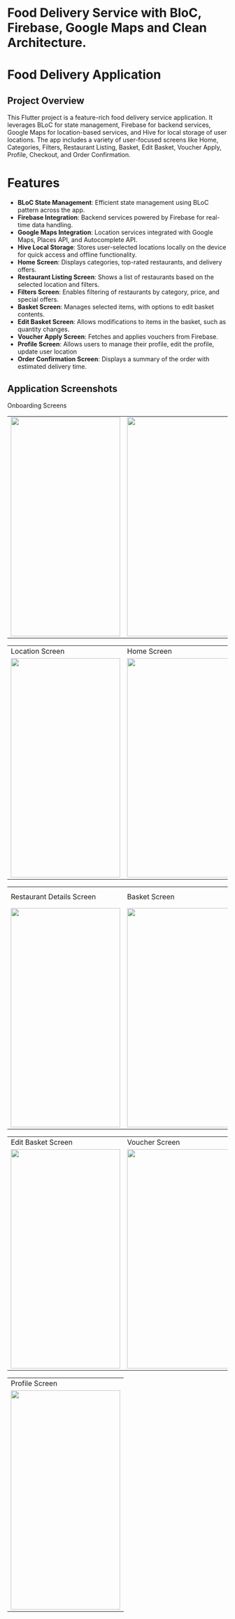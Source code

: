 # Food Delivery Service with BloC, Firebase, Google Maps and Clean Architecture.

# Food Delivery Application

## Project Overview

This Flutter project is a feature-rich food delivery service application. It leverages BLoC for state management, Firebase for backend services, Google Maps for location-based services, and Hive for local storage of user locations. The app includes a variety of user-focused screens like Home, Categories, Filters, Restaurant Listing, Basket, Edit Basket, Voucher Apply, Profile, Checkout, and Order Confirmation.

# Features
* **BLoC State Management**: Efficient state management using BLoC pattern across the app.
* **Firebase Integration**: Backend services powered by Firebase for real-time data handling.
* **Google Maps Integration**: Location services integrated with Google Maps, Places API, and Autocomplete API.
* **Hive Local Storage**: Stores user-selected locations locally on the device for quick access and offline functionality.
* **Home Screen**: Displays categories, top-rated restaurants, and delivery offers.
* **Restaurant Listing Screen**: Shows a list of restaurants based on the selected location and filters.
* **Filters Screen**: Enables filtering of restaurants by category, price, and special offers.
* **Basket Screen**: Manages selected items, with options to edit basket contents.
* **Edit Basket Screen**: Allows modifications to items in the basket, such as quantity changes.
* **Voucher Apply Screen**: Fetches and applies vouchers from Firebase.
* **Profile Screen**: Allows users to manage their profile, edit the profile, update user location
* **Order Confirmation Screen**: Displays a summary of the order with estimated delivery time.

## Application Screenshots

<table>
  <tr>
    Onboarding Screens
  </tr>
  <tr>
    <td><img src="https://github.com/user-attachments/assets/b575ea9b-8023-4306-b6f5-c234c9a0adbb" width=250 height=500></td>
    <td><img src="https://github.com/user-attachments/assets/7df42c89-52c4-4b77-8b71-668f9d44fa12" width=250 height=500></td>
    <td><img src="https://github.com/user-attachments/assets/0d4dfd77-4684-4bda-92fa-fe6e16700df4" width=250 height=500></td>
  </tr>
 </table>
<table>
  <tr>
    <td>Location Screen</td>
     <td>Home Screen</td>
     <td>Filter Screen</td>
   
  </tr>
  <tr>
    <td><img src="https://github.com/user-attachments/assets/de63463b-e474-4ef8-9a9b-b6b88643bff3" width=250 height=500></td>
    <td><img src="https://github.com/user-attachments/assets/3f0ea687-4f2e-4638-b415-d844dacd6439" width=250 height=500></td>
    <td><img src="https://github.com/user-attachments/assets/82675fee-cb96-4e94-b09a-4ac7fca19292" width=250 height=500></td>
  </tr>
 </table>
 <table>
  <tr>
     <td>Restaurant Details Screen</td>
     <td>Basket Screen</td>
     <td>Basket with items, delivery and total</td>
  </tr>
  <tr>
    <td><img src="https://github.com/user-attachments/assets/775c6fac-0fbc-41fa-a897-ca98d8ade2d6" width=250 height=500></td>
    <td><img src="https://github.com/user-attachments/assets/3da69c0c-41dc-4ed1-abc4-aca7d199a83f" width=250 height=500></td>
    <td><img src="https://github.com/user-attachments/assets/27296c98-d8ed-426b-b68c-a0c7ee5465e7" width=250 height=500></td>
  </tr>
 </table>

  <table>
  <tr>
    <td>Edit Basket Screen</td>
     <td>Voucher Screen</td>
     <td>Delivery Screen</td>
  </tr>
  <tr>
    <td><img src="https://github.com/user-attachments/assets/b2d13b07-863b-473d-8203-a70b42a7926b" width=250 height=500></td>
    <td><img src="https://github.com/user-attachments/assets/c37ab83b-f584-41c1-8ce6-2992ef735696" width=250 height=500></td>
    <td><img src="https://github.com/user-attachments/assets/1d96040d-a58d-43b1-95bf-19a587660260" width=250 height=500></td>
  </tr>
 </table>
  <table>
  <tr>
    <td>Profile Screen</td>
  </tr>
  <tr>
    <td><img src="https://github.com/user-attachments/assets/6bfec55f-3c0f-4f87-95bb-5bca26d9f332" width=250 height=500></td>
    
  </tr>
 </table>







